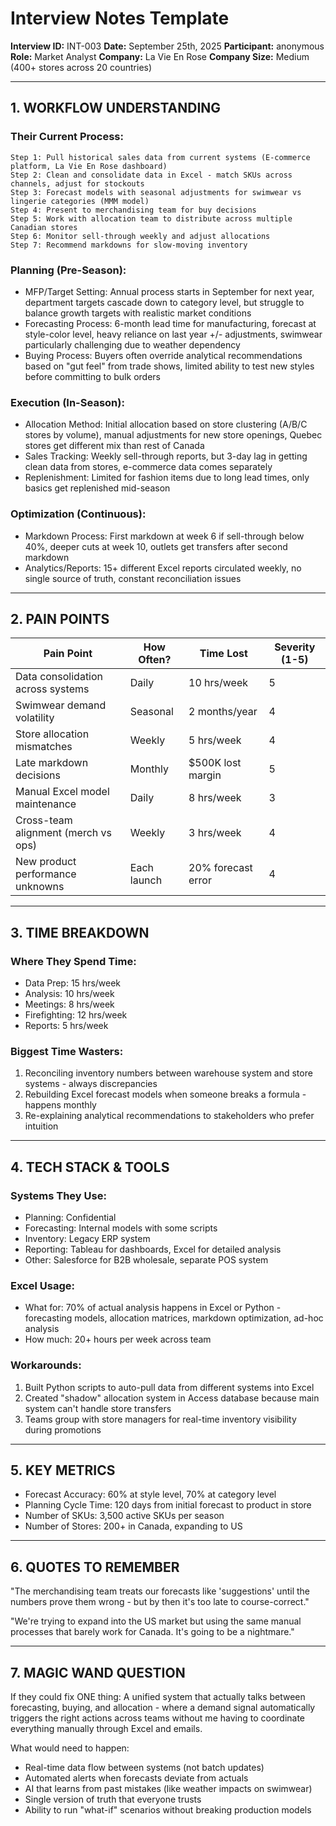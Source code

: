 # Interview Notes Template

**Interview ID:** INT-003
**Date:** September 25th, 2025
**Participant:** anonymous
**Role:** Market Analyst
**Company:** La Vie En Rose
**Company Size:** Medium (400+ stores across 20 countries)

---

## 1. WORKFLOW UNDERSTANDING

### Their Current Process:
```
Step 1: Pull historical sales data from current systems (E-commerce platform, La Vie En Rose dashboard)
Step 2: Clean and consolidate data in Excel - match SKUs across channels, adjust for stockouts
Step 3: Forecast models with seasonal adjustments for swimwear vs lingerie categories (MMM model)
Step 4: Present to merchandising team for buy decisions
Step 5: Work with allocation team to distribute across multiple Canadian stores
Step 6: Monitor sell-through weekly and adjust allocations
Step 7: Recommend markdowns for slow-moving inventory
```

### Planning (Pre-Season):
- MFP/Target Setting: Annual process starts in September for next year, department targets cascade down to category level, but struggle to balance growth targets with realistic market conditions
- Forecasting Process: 6-month lead time for manufacturing, forecast at style-color level, heavy reliance on last year +/- adjustments, swimwear particularly challenging due to weather dependency
- Buying Process: Buyers often override analytical recommendations based on "gut feel" from trade shows, limited ability to test new styles before committing to bulk orders

### Execution (In-Season):
- Allocation Method: Initial allocation based on store clustering (A/B/C stores by volume), manual adjustments for new store openings, Quebec stores get different mix than rest of Canada
- Sales Tracking: Weekly sell-through reports, but 3-day lag in getting clean data from stores, e-commerce data comes separately
- Replenishment: Limited for fashion items due to long lead times, only basics get replenished mid-season

### Optimization (Continuous):
- Markdown Process: First markdown at week 6 if sell-through below 40%, deeper cuts at week 10, outlets get transfers after second markdown
- Analytics/Reports: 15+ different Excel reports circulated weekly, no single source of truth, constant reconciliation issues

---

## 2. PAIN POINTS

| Pain Point | How Often? | Time Lost | Severity (1-5) |
|------------|------------|-----------|----------------|
| Data consolidation across systems | Daily | 10 hrs/week | 5 |
| Swimwear demand volatility | Seasonal | 2 months/year | 4 |
| Store allocation mismatches | Weekly | 5 hrs/week | 4 |
| Late markdown decisions | Monthly | $500K lost margin | 5 |
| Manual Excel model maintenance | Daily | 8 hrs/week | 3 |
| Cross-team alignment (merch vs ops) | Weekly | 3 hrs/week | 4 |
| New product performance unknowns | Each launch | 20% forecast error | 4 |

---

## 3. TIME BREAKDOWN

### Where They Spend Time:
- Data Prep: 15 hrs/week
- Analysis: 10 hrs/week
- Meetings: 8 hrs/week
- Firefighting: 12 hrs/week
- Reports: 5 hrs/week

### Biggest Time Wasters:
1. Reconciling inventory numbers between warehouse system and store systems - always discrepancies
2. Rebuilding Excel forecast models when someone breaks a formula - happens monthly
3. Re-explaining analytical recommendations to stakeholders who prefer intuition

---

## 4. TECH STACK & TOOLS

### Systems They Use:
- Planning: Confidential
- Forecasting: Internal models with some scripts
- Inventory: Legacy ERP system
- Reporting: Tableau for dashboards, Excel for detailed analysis
- Other: Salesforce for B2B wholesale, separate POS system

### Excel Usage:
- What for: 70% of actual analysis happens in Excel or Python - forecasting models, allocation matrices, markdown optimization, ad-hoc analysis
- How much: 20+ hours per week across team

### Workarounds:
1. Built Python scripts to auto-pull data from different systems into Excel
2. Created "shadow" allocation system in Access database because main system can't handle store transfers
3. Teams group with store managers for real-time inventory visibility during promotions

---

## 5. KEY METRICS

- Forecast Accuracy: 60% at style level, 70% at category level
- Planning Cycle Time: 120 days from initial forecast to product in store
- Number of SKUs: 3,500 active SKUs per season
- Number of Stores: 200+ in Canada, expanding to US

---

## 6. QUOTES TO REMEMBER

"The merchandising team treats our forecasts like 'suggestions' until the numbers prove them wrong - but by then it's too late to course-correct."

"We're trying to expand into the US market but using the same manual processes that barely work for Canada. It's going to be a nightmare."

---

## 7. MAGIC WAND QUESTION

If they could fix ONE thing:
A unified system that actually talks between forecasting, buying, and allocation - where a demand signal automatically triggers the right actions across teams without me having to coordinate everything manually through Excel and emails.

What would need to happen:
- Real-time data flow between systems (not batch updates)
- Automated alerts when forecasts deviate from actuals
- AI that learns from past mistakes (like weather impacts on swimwear)
- Single version of truth that everyone trusts
- Ability to run "what-if" scenarios without breaking production models
